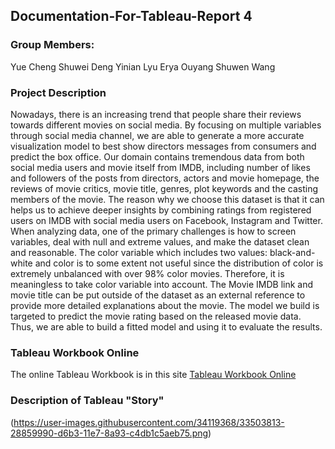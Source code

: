 ## Documentation-For-Tableau-Report 4

### Group Members:
Yue Cheng
Shuwei Deng
Yinian Lyu
Erya Ouyang
Shuwen Wang

### Project Description
Nowadays, there is an increasing trend that people share their reviews towards different movies on social media. By focusing on multiple variables through social media channel, we are able to generate a more accurate visualization model to best show directors messages from consumers and predict the box office. 
Our domain contains tremendous data from both social media users and movie itself from IMDB, including number of likes and 
followers of the posts from directors, actors and movie homepage, the reviews of movie critics, movie title, genres, plot 
keywords and the casting members of the movie. The reason why we choose this dataset is that it can helps us to achieve deeper 
insights by combining ratings from registered users on IMDB with social media users on Facebook, Instagram and Twitter. 
When analyzing data, one of the primary challenges is how to screen variables, deal with null and extreme values, 
and make the dataset clean and reasonable. The color variable which includes two values: black-and-white and color is to some 
extent not useful since the distribution of color is extremely unbalanced with over 98% color movies. Therefore, it is 
meaningless to take color variable into account. The Movie IMDB link and movie title can be put outside of the dataset as an 
external reference to provide more detailed explanations about the movie. The model we build is targeted to predict the movie 
rating based on the released movie data. Thus, we are able to build a fitted model and using it to evaluate the results.

### Tableau Workbook Online
The online Tableau Workbook is in this site [Tableau Workbook Online](https://public.tableau.com/profile/shuwen.wang#!/vizhome/MovieAnalysisforIMDB5000/MovieAnalysis)

### Description of Tableau "Story"
(https://user-images.githubusercontent.com/34119368/33503813-28859990-d6b3-11e7-8a93-c4db1c5aeb75.png)
